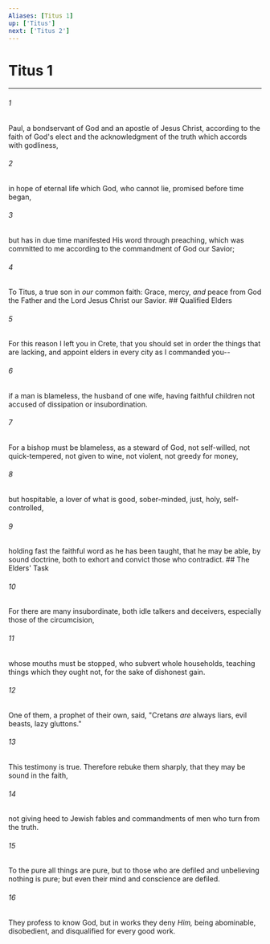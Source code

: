 ```yaml
---
Aliases: [Titus 1]
up: ['Titus']
next: ['Titus 2']
---
```

# Titus 1

***


###### 1 
Paul, a bondservant of God and an apostle of Jesus Christ, according to the faith of God's elect and the acknowledgment of the truth which accords with godliness, 

###### 2 
in hope of eternal life which God, who cannot lie, promised before time began, 

###### 3 
but has in due time manifested His word through preaching, which was committed to me according to the commandment of God our Savior; 

###### 4 
To Titus, a true son in _our_ common faith: Grace, mercy, _and_ peace from God the Father and the Lord Jesus Christ our Savior. ## Qualified Elders 

###### 5 
For this reason I left you in Crete, that you should set in order the things that are lacking, and appoint elders in every city as I commanded you-- 

###### 6 
if a man is blameless, the husband of one wife, having faithful children not accused of dissipation or insubordination. 

###### 7 
For a bishop must be blameless, as a steward of God, not self-willed, not quick-tempered, not given to wine, not violent, not greedy for money, 

###### 8 
but hospitable, a lover of what is good, sober-minded, just, holy, self-controlled, 

###### 9 
holding fast the faithful word as he has been taught, that he may be able, by sound doctrine, both to exhort and convict those who contradict. ## The Elders' Task 

###### 10 
For there are many insubordinate, both idle talkers and deceivers, especially those of the circumcision, 

###### 11 
whose mouths must be stopped, who subvert whole households, teaching things which they ought not, for the sake of dishonest gain. 

###### 12 
One of them, a prophet of their own, said, "Cretans _are_ always liars, evil beasts, lazy gluttons." 

###### 13 
This testimony is true. Therefore rebuke them sharply, that they may be sound in the faith, 

###### 14 
not giving heed to Jewish fables and commandments of men who turn from the truth. 

###### 15 
To the pure all things are pure, but to those who are defiled and unbelieving nothing is pure; but even their mind and conscience are defiled. 

###### 16 
They profess to know God, but in works they deny _Him,_ being abominable, disobedient, and disqualified for every good work.

